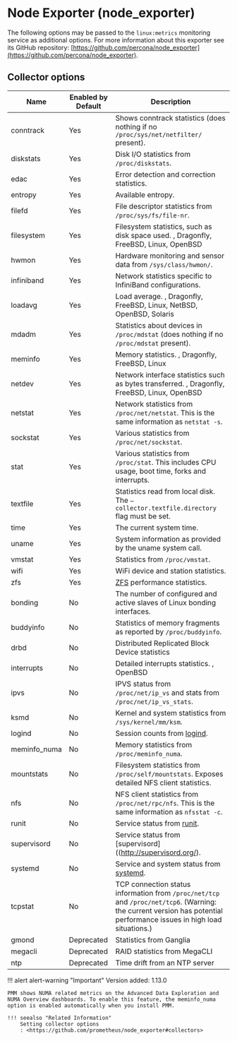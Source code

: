 # Node Exporter (node_exporter)

The following options may be passed to the `linux:metrics` monitoring service as additional options. For more information about this exporter see its GitHub repository: [https://github.com/percona/node_exporter](https://github.com/percona/node_exporter).

## Collector options

| Name         | Enabled by Default | Description |
| ------------ | ------------------ | ------------------------------------------------------------------------------------ |
| conntrack    | Yes                | Shows conntrack statistics (does nothing if no `/proc/sys/net/netfilter/` present). |
| diskstats    | Yes                | Disk I/O statistics from `/proc/diskstats`. |
| edac         | Yes                | Error detection and correction statistics. |
| entropy      | Yes                | Available entropy. |
| filefd       | Yes                | File descriptor statistics from `/proc/sys/fs/file-nr`. |
| filesystem   | Yes                | Filesystem statistics, such as disk space used. , Dragonfly, FreeBSD, Linux, OpenBSD |
| hwmon        | Yes                | Hardware monitoring and sensor data from `/sys/class/hwmon/`. |
| infiniband   | Yes                | Network statistics specific to InfiniBand configurations. |
| loadavg      | Yes                | Load average. , Dragonfly, FreeBSD, Linux, NetBSD, OpenBSD, Solaris |
| mdadm        | Yes                | Statistics about devices in `/proc/mdstat` (does nothing if no `/proc/mdstat` present). |
| meminfo      | Yes                | Memory statistics. , Dragonfly, FreeBSD, Linux |
| netdev       | Yes                | Network interface statistics such as bytes transferred. , Dragonfly, FreeBSD, Linux, OpenBSD |
| netstat      | Yes                | Network statistics from `/proc/net/netstat`. This is the same information as `netstat -s`. |
| sockstat     | Yes                | Various statistics from `/proc/net/sockstat`. |
| stat         | Yes                | Various statistics from `/proc/stat`. This includes CPU usage, boot time, forks and interrupts. |
| textfile     | Yes                | Statistics read from local disk. The `–collector.textfile.directory` flag must be set. |
| time         | Yes                | The current system time. |
| uname        | Yes                | System information as provided by the uname system call. |
| vmstat       | Yes                | Statistics from `/proc/vmstat`. |
| wifi         | Yes                | WiFi device and station statistics. |
| zfs          | Yes                | [ZFS](https://openzfs.org/wiki/Main_Page) performance statistics. |
| bonding      | No                 | The number of configured and active slaves of Linux bonding interfaces. |
| buddyinfo    | No                 | Statistics of memory fragments as reported by `/proc/buddyinfo`. |
| drbd         | No                 | Distributed Replicated Block Device statistics |
| interrupts   | No                 | Detailed interrupts statistics. , OpenBSD |
| ipvs         | No                 | IPVS status from `/proc/net/ip_vs` and stats from `/proc/net/ip_vs_stats`. |
| ksmd         | No                 | Kernel and system statistics from `/sys/kernel/mm/ksm`. |
| logind       | No                 | Session counts from [logind](https://www.freedesktop.org/wiki/Software/systemd/logind/). |
| meminfo_numa | No                 | Memory statistics from `/proc/meminfo_numa`. |
| mountstats   | No                 | Filesystem statistics from `/proc/self/mountstats`. Exposes detailed NFS client statistics. |
| nfs          | No                 | NFS client statistics from `/proc/net/rpc/nfs`. This is the same information as `nfsstat -c`. |
| runit        | No                 | Service status from [runit](http://smarden.org/runit/). |
| supervisord  | No                 | Service status from [supervisord]((http://supervisord.org/). |
| systemd      | No                 | Service and system status from [systemd](https://www.freedesktop.org/wiki/Software/systemd/). |
| tcpstat      | No                 | TCP connection status information from `/proc/net/tcp` and `/proc/net/tcp6`. (Warning: the current version has potential performance issues in high load situations.) |
| gmond        | Deprecated         | Statistics from Ganglia |
| megacli      | Deprecated         | RAID statistics from MegaCLI |
| ntp          | Deprecated         | Time drift from an NTP server |


!!! alert alert-warning "Important"
    Version added: 1.13.0

    PMM shows NUMA related metrics on the Advanced Data Exploration and NUMA Overview dashboards. To enable this feature, the meminfo_numa option is enabled automatically when you install PMM.

    !!! seealso "Related Information"
        Setting collector options
        : <https://github.com/prometheus/node_exporter#collectors>
